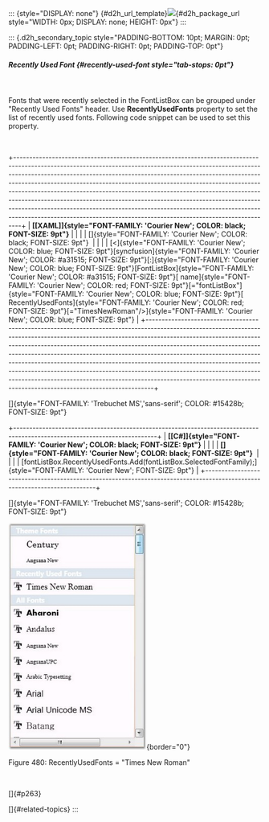 ::: {style="DISPLAY: none"}
[](ms-xhelp:///?Id=d2h_url_template){#d2h_url_template}![](!package_url!){#d2h_package_url style="WIDTH: 0px; DISPLAY: none; HEIGHT: 0px"}
:::

::: {.d2h_secondary_topic style="PADDING-BOTTOM: 10pt; MARGIN: 0pt; PADDING-LEFT: 0pt; PADDING-RIGHT: 0pt; PADDING-TOP: 0pt"}
##### Recently Used Font {#recently-used-font style="tab-stops: 0pt"}

 

Fonts that were recently selected in the FontListBox can be grouped under \"Recently Used Fonts\" header. Use **RecentlyUsedFonts** property to set the list of recently used fonts. Following code snippet can be used to set this property.

 

+--------------------------------------------------------------------------------------------------------------------------------------------------------------------------------------------------------------------------------------------------------------------------------------------------------------------------------------------------------------------------------------------------------------------------------------------------------------------------------------------------------------------------------------------------------------------------------------------------------------------------------------------------+
| **[\[XAML\]]{style="FONT-FAMILY: 'Courier New'; COLOR: black; FONT-SIZE: 9pt"}**                                                                                                                                                                                                                                                                                                                                                                                                                                                                                                                                                                 |
|                                                                                                                                                                                                                                                                                                                                                                                                                                                                                                                                                                                                                                                  |
| []{style="FONT-FAMILY: 'Courier New'; COLOR: black; FONT-SIZE: 9pt"}                                                                                                                                                                                                                                                                                                                                                                                                                                                                                                                                                                             |
|                                                                                                                                                                                                                                                                                                                                                                                                                                                                                                                                                                                                                                                  |
| [\<]{style="FONT-FAMILY: 'Courier New'; COLOR: blue; FONT-SIZE: 9pt"}[syncfusion]{style="FONT-FAMILY: 'Courier New'; COLOR: #a31515; FONT-SIZE: 9pt"}[:]{style="FONT-FAMILY: 'Courier New'; COLOR: blue; FONT-SIZE: 9pt"}[FontListBox]{style="FONT-FAMILY: 'Courier New'; COLOR: #a31515; FONT-SIZE: 9pt"}[ name]{style="FONT-FAMILY: 'Courier New'; COLOR: red; FONT-SIZE: 9pt"}[=\"fontListBox\"]{style="FONT-FAMILY: 'Courier New'; COLOR: blue; FONT-SIZE: 9pt"}[ RecentlyUsedFonts]{style="FONT-FAMILY: 'Courier New'; COLOR: red; FONT-SIZE: 9pt"}[=\"TimesNewRoman\"/\>]{style="FONT-FAMILY: 'Courier New'; COLOR: blue; FONT-SIZE: 9pt"} |
+--------------------------------------------------------------------------------------------------------------------------------------------------------------------------------------------------------------------------------------------------------------------------------------------------------------------------------------------------------------------------------------------------------------------------------------------------------------------------------------------------------------------------------------------------------------------------------------------------------------------------------------------------+

[]{style="FONT-FAMILY: 'Trebuchet MS','sans-serif'; COLOR: #15428b; FONT-SIZE: 9pt"} 

+--------------------------------------------------------------------------------------------------------------------------+
| **[\[C#\]]{style="FONT-FAMILY: 'Courier New'; COLOR: black; FONT-SIZE: 9pt"}**                                           |
|                                                                                                                          |
| **[]{style="FONT-FAMILY: 'Courier New'; COLOR: black; FONT-SIZE: 9pt"}**                                                 |
|                                                                                                                          |
| [fontListBox.RecentlyUsedFonts.Add(fontListBox.SelectedFontFamily);]{style="FONT-FAMILY: 'Courier New'; FONT-SIZE: 9pt"} |
+--------------------------------------------------------------------------------------------------------------------------+

[]{style="FONT-FAMILY: 'Trebuchet MS','sans-serif'; COLOR: #15428b; FONT-SIZE: 9pt"} 

![](ImagesExt/image30_439.jpg){border="0"}

Figure 480: RecentlyUsedFonts = \"Times New Roman\"

 

[]{#p263} 

[]{#related-topics}
:::
